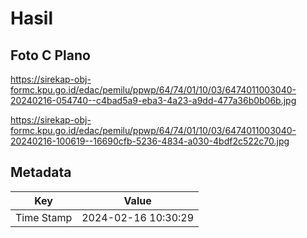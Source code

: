 # Hasil

## Foto C Plano

https://sirekap-obj-formc.kpu.go.id/edac/pemilu/ppwp/64/74/01/10/03/6474011003040-20240216-054740--c4bad5a9-eba3-4a23-a9dd-477a36b0b06b.jpg

https://sirekap-obj-formc.kpu.go.id/edac/pemilu/ppwp/64/74/01/10/03/6474011003040-20240216-100619--16690cfb-5236-4834-a030-4bdf2c522c70.jpg


## Metadata

| Key        | Value               |
| ---------- | ------------------- |
| Time Stamp | 2024-02-16 10:30:29 |



